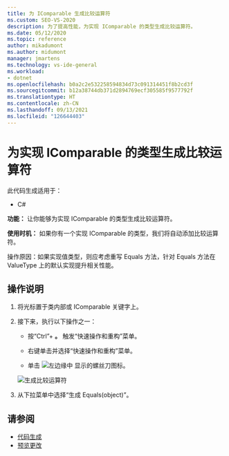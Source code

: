 ```yaml
---
title: 为 IComparable 生成比较运算符
ms.custom: SEO-VS-2020
description: 为了提高性能，为实现 IComparable 的类型生成比较运算符。
ms.date: 05/12/2020
ms.topic: reference
author: mikadumont
ms.author: midumont
manager: jmartens
ms.technology: vs-ide-general
ms.workload:
- dotnet
ms.openlocfilehash: b0a2c2e532258594834d73c091314451f8b2cd3f
ms.sourcegitcommit: b12a38744db371d2894769ecf305585f9577792f
ms.translationtype: HT
ms.contentlocale: zh-CN
ms.lasthandoff: 09/13/2021
ms.locfileid: "126644403"
---
```

# <a name="generate-comparison-operators-for-types-that-implement-icomparable"></a>为实现 IComparable 的类型生成比较运算符

此代码生成适用于：

- C#

**功能：** 让你能够为实现 IComparable 的类型生成比较运算符。

**使用时机：** 如果你有一个实现 IComparable 的类型，我们将自动添加比较运算符。

操作原因：如果实现值类型，则应考虑重写 Equals 方法，针对 Equals 方法在 ValueType 上的默认实现提升相关性能。

## <a name="how-to"></a>操作说明

1. 将光标置于类内部或 IComparable 关键字上。

2. 接下来，执行以下操作之一：

   - 按“Ctrl”+ **。** 触发“快速操作和重构”菜单。

   - 右键单击并选择“快速操作和重构”菜单。

   - 单击 ![左边缘中](../media/screwdriver-icon.png) 显示的螺丝刀图标。

   ![生成比较运算符](media/generate-comparison-operators.png)

3. 从下拉菜单中选择“生成 Equals(object)”。

## <a name="see-also"></a>请参阅

- [代码生成](../code-generation-in-visual-studio.md)
- [预览更改](../../ide/preview-changes.md)
